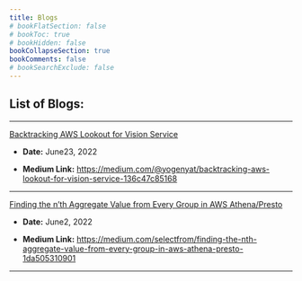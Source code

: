 ```yaml
---
title: Blogs
# bookFlatSection: false
# bookToc: true
# bookHidden: false
bookCollapseSection: true
bookComments: false
# bookSearchExclude: false
---
```


## List of Blogs:

--- 

[Backtracking AWS Lookout for Vision Service](/blogs/backtracking_aws_lookout_for_vision_service.html)

- **Date:** June23, 2022

- **Medium Link:** https://medium.com/@yogenyat/backtracking-aws-lookout-for-vision-service-136c47c85168 

---

[Finding the n’th Aggregate Value from Every Group in AWS Athena/Presto](/blogs/finding-nth-aggregate-from-every-group-aws-athena.html)

- **Date:** June2, 2022

- **Medium Link:**  https://medium.com/selectfrom/finding-the-nth-aggregate-value-from-every-group-in-aws-athena-presto-1da505310901 

--- 